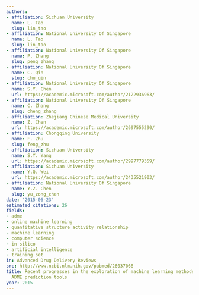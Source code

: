 ```yaml
---
authors:
- affiliation: Sichuan University
  name: L. Tao
  slug: lin_tao
- affiliation: National University Of Singapore
  name: L. Tao
  slug: lin_tao
- affiliation: National University Of Singapore
  name: P. Zhang
  slug: peng_zhang
- affiliation: National University Of Singapore
  name: C. Qin
  slug: chu_qin
- affiliation: National University Of Singapore
  name: S.Y. Chen
  url: https://academic.microsoft.com/author/2122936963/
- affiliation: National University Of Singapore
  name: C. Zhang
  slug: cheng_zhang
- affiliation: Zhejiang Chinese Medical University
  name: Z. Chen
  url: https://academic.microsoft.com/author/2697555290/
- affiliation: Chongqing University
  name: F. Zhu
  slug: feng_zhu
- affiliation: Sichuan University
  name: S.Y. Yang
  url: https://academic.microsoft.com/author/2997779359/
- affiliation: Sichuan University
  name: Y.Q. Wei
  url: https://academic.microsoft.com/author/2435521903/
- affiliation: National University Of Singapore
  name: Y.Z. Chen
  slug: yu_zong_chen
date: '2015-06-23'
estimated_citations: 26
fields:
- adme
- online machine learning
- quantitative structure activity relationship
- machine learning
- computer science
- in silico
- artificial intelligence
- training set
in: Advanced Drug Delivery Reviews
src: http://www.ncbi.nlm.nih.gov/pubmed/26037068
title: Recent progresses in the exploration of machine learning methods as in-silico
  ADME prediction tools
year: 2015
---
```

